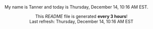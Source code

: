 My name is Tanner and today is Thursday, December 14, 10:16 AM EST.

<p align="center">This <i>README</i> file is generated <b>every 3 hours</b>!</br>Last refresh: Thursday, December 14, 10:16 AM EST<br /></p>
